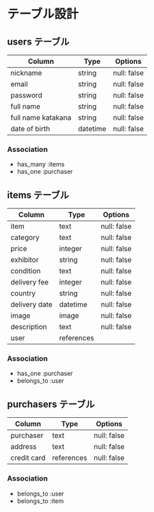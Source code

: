 # テーブル設計

## users テーブル

| Column             | Type     | Options     |
| ------------------ | -------- | ----------- |
| nickname           | string   | null: false |
| email              | string   | null: false |
| password           | string   | null: false |
| full name          | string   | null: false |
| full name katakana | string   | null: false |
| date of birth      | datetime | null: false |

### Association

- has_many :items
- has_one  :purchaser

## items テーブル

| Column         | Type       | Options     |
| -------------- | ---------- | ----------- |
| item           | text       | null: false |
| category       | text       | null: false |
| price          | integer    | null: false |
| exhibitor      | string     | null: false |
| condition      | text       | null: false |
| delivery fee   | integer    | null: false |
| country        | string     | null: false |
| delivery date  | datetime   | null: false |
| image          | image      | null: false |
| description    | text       | null: false |
| user           | references |             |

### Association

- has_one    :purchaser
- belongs_to :user

## purchasers テーブル

| Column      | Type       | Options     |
| ----------- | ---------- | ----------- |
| purchaser   | text       | null: false |
| address     | text       | null: false |
| credit card | references | null: false |

### Association

- belongs_to :user
- belongs_to :item
